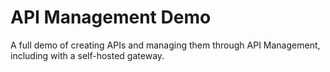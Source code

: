 # API Management Demo

A full demo of creating APIs and managing them through API Management, including with a self-hosted gateway.
